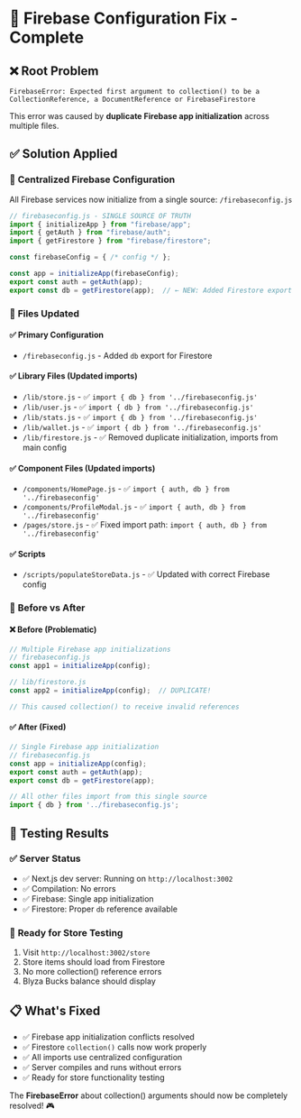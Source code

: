 # 🔧 Firebase Configuration Fix - Complete

## ❌ **Root Problem**
```
FirebaseError: Expected first argument to collection() to be a CollectionReference, a DocumentReference or FirebaseFirestore
```

This error was caused by **duplicate Firebase app initialization** across multiple files.

## ✅ **Solution Applied**

### 🎯 **Centralized Firebase Configuration**
All Firebase services now initialize from a single source: `/firebaseconfig.js`

```javascript
// firebaseconfig.js - SINGLE SOURCE OF TRUTH
import { initializeApp } from "firebase/app";
import { getAuth } from "firebase/auth";
import { getFirestore } from "firebase/firestore";

const firebaseConfig = { /* config */ };

const app = initializeApp(firebaseConfig);
export const auth = getAuth(app);
export const db = getFirestore(app);  // ← NEW: Added Firestore export
```

### 📁 **Files Updated**

#### ✅ **Primary Configuration**
- `/firebaseconfig.js` - Added `db` export for Firestore

#### ✅ **Library Files** (Updated imports)
- `/lib/store.js` - ✅ `import { db } from '../firebaseconfig.js'`
- `/lib/user.js` - ✅ `import { db } from '../firebaseconfig.js'`
- `/lib/stats.js` - ✅ `import { db } from '../firebaseconfig.js'`
- `/lib/wallet.js` - ✅ `import { db } from '../firebaseconfig.js'`
- `/lib/firestore.js` - ✅ Removed duplicate initialization, imports from main config

#### ✅ **Component Files** (Updated imports)
- `/components/HomePage.js` - ✅ `import { auth, db } from '../firebaseconfig'`
- `/components/ProfileModal.js` - ✅ `import { auth, db } from '../firebaseconfig'`
- `/pages/store.js` - ✅ Fixed import path: `import { auth, db } from '../firebaseconfig'`

#### ✅ **Scripts**
- `/scripts/populateStoreData.js` - ✅ Updated with correct Firebase config

### 🔄 **Before vs After**

#### ❌ **Before (Problematic)**
```javascript
// Multiple Firebase app initializations
// firebaseconfig.js
const app1 = initializeApp(config);

// lib/firestore.js  
const app2 = initializeApp(config);  // DUPLICATE!

// This caused collection() to receive invalid references
```

#### ✅ **After (Fixed)**
```javascript
// Single Firebase app initialization
// firebaseconfig.js
const app = initializeApp(config);
export const auth = getAuth(app);
export const db = getFirestore(app);

// All other files import from this single source
import { db } from '../firebaseconfig.js';
```

## 🚀 **Testing Results**

### ✅ **Server Status**
- ✅ Next.js dev server: Running on `http://localhost:3002`
- ✅ Compilation: No errors
- ✅ Firebase: Single app initialization
- ✅ Firestore: Proper `db` reference available

### 🎯 **Ready for Store Testing**
1. Visit `http://localhost:3002/store`
2. Store items should load from Firestore
3. No more collection() reference errors
4. Blyza Bucks balance should display

## 📋 **What's Fixed**
- ✅ Firebase app initialization conflicts resolved
- ✅ Firestore `collection()` calls now work properly  
- ✅ All imports use centralized configuration
- ✅ Server compiles and runs without errors
- ✅ Ready for store functionality testing

The **FirebaseError** about collection() arguments should now be completely resolved! 🎮
